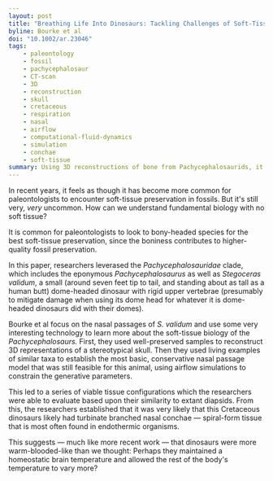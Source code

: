 ```yaml
---
layout: post
title: "Breathing Life Into Dinosaurs: Tackling Challenges of Soft‐Tissue Restoration and Nasal Airflow in Extinct Species"
byline: Bourke et al
doi: "10.1002/ar.23046"
tags:
    - paleontology
    - fossil
    - pachycephalosaur
    - CT-scan
    - 3D
    - reconstruction
    - skull
    - cretaceous
    - respiration
    - nasal
    - airflow
    - computational-fluid-dynamics
    - simulation
    - conchae
    - soft-tissue
summary: Using 3D reconstructions of bone from Pachycephalosaurids, it is possible to partially reconstruct 3D soft-tissue nasal-passage geometry.
---
```


In recent years, it feels as though it has become more common for paleontologists to encounter soft-tissue preservation in fossils. But it's still very, _very_ uncommon. How can we understand fundamental biology with no soft tissue?

It is common for paleontologists to look to bony-headed species for the best soft-tissue preservation, since the boniness contributes to higher-quality fossil preservation.

In this paper, researchers leverased the _Pachycephalosauridae_ clade, which includes the eponymous _Pachycephalosaurus_ as well as _Stegoceras validum_, a small (around seven feet tip to tail, and standing about as tall as a human butt) dome-headed dinosaur with rigid upper vertebrae (presumably to mitigate damage when using its dome head for whatever it is dome-headed dinosaurs did with their domes).

Bourke et al focus on the nasal passages of _S. validum_ and use some very interesting technology to learn more about the soft-tissue biology of the _Pachycephalosaurs._ First, they used well-preserved samples to reconstruct 3D representations of a stereotypical skull. Then they used living examples of similar taxa to establish the most basic, conservative nasal passage model that was still feasible for this animal, using airflow simulations to constrain the generative parameters.

This led to a series of viable tissue configurations which the researchers were able to evaluate based upon their similarity to extant diapsids. From this, the researchers established that it was very likely that this Cretaceous dinosaurs likely had turbinate branched nasal conchae — spiral-form tissue that is most often found in endothermic organisms.

This suggests — much like more recent work — that dinosaurs were more warm-blooded-like than we thought: Perhaps they maintained a homeostatic brain temperature and allowed the rest of the body's temperature to vary more?
